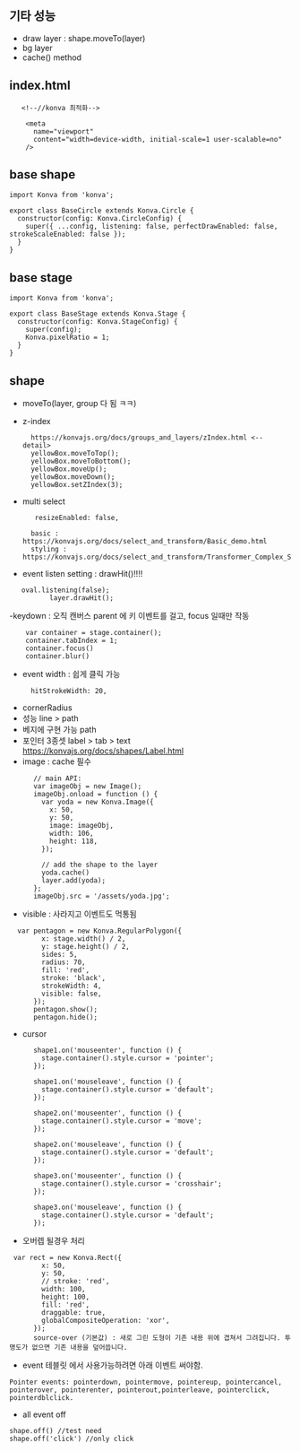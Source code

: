 ## 기타 성능

- draw layer : shape.moveTo(layer)
- bg layer
- cache() method

## index.html

```
   <!--//konva 최적화-->

    <meta
      name="viewport"
      content="width=device-width, initial-scale=1 user-scalable=no"
    />
```

## base shape

```
import Konva from 'konva';

export class BaseCircle extends Konva.Circle {
  constructor(config: Konva.CircleConfig) {
    super({ ...config, listening: false, perfectDrawEnabled: false, strokeScaleEnabled: false });
  }
}

```

## base stage

```
import Konva from 'konva';

export class BaseStage extends Konva.Stage {
  constructor(config: Konva.StageConfig) {
    super(config);
    Konva.pixelRatio = 1;
  }
}
```

## shape

- moveTo(layer, group 다 됨 ㅋㅋ)
- z-index
  ```
    https://konvajs.org/docs/groups_and_layers/zIndex.html <-- detail>
    yellowBox.moveToTop();
    yellowBox.moveToBottom();
    yellowBox.moveUp();
    yellowBox.moveDown();
    yellowBox.setZIndex(3);
  ```
- multi select

  ```
     resizeEnabled: false,

    basic : https://konvajs.org/docs/select_and_transform/Basic_demo.html
    styling : https://konvajs.org/docs/select_and_transform/Transformer_Complex_Styling.html
  ```

- event listen setting : drawHit()!!!!

```
   oval.listening(false);
          layer.drawHit();
```

-keydown : 오직 캔버스 parent 에 키 이벤트를 걸고, focus 일때만 작동

```
    var container = stage.container();
    container.tabIndex = 1;
    container.focus()
    container.blur()
```

- event width : 쉽게 클릭 가능
  ```
    hitStrokeWidth: 20,
  ```
- cornerRadius
- 성능 line > path
- 베지에 구현 가능 path
- 포인터 3종셋 label > tab > text https://konvajs.org/docs/shapes/Label.html
- image : cache 필수

```
      // main API:
      var imageObj = new Image();
      imageObj.onload = function () {
        var yoda = new Konva.Image({
          x: 50,
          y: 50,
          image: imageObj,
          width: 106,
          height: 118,
        });

        // add the shape to the layer
        yoda.cache()
        layer.add(yoda);
      };
      imageObj.src = '/assets/yoda.jpg';
```

- visible : 사라지고 이벤트도 먹통됨

```
  var pentagon = new Konva.RegularPolygon({
        x: stage.width() / 2,
        y: stage.height() / 2,
        sides: 5,
        radius: 70,
        fill: 'red',
        stroke: 'black',
        strokeWidth: 4,
        visible: false,
      });
      pentagon.show();
      pentagon.hide();
```

- cursor

```
      shape1.on('mouseenter', function () {
        stage.container().style.cursor = 'pointer';
      });

      shape1.on('mouseleave', function () {
        stage.container().style.cursor = 'default';
      });

      shape2.on('mouseenter', function () {
        stage.container().style.cursor = 'move';
      });

      shape2.on('mouseleave', function () {
        stage.container().style.cursor = 'default';
      });

      shape3.on('mouseenter', function () {
        stage.container().style.cursor = 'crosshair';
      });

      shape3.on('mouseleave', function () {
        stage.container().style.cursor = 'default';
      });
```

- 오버렙 될경우 처리

```
 var rect = new Konva.Rect({
        x: 50,
        y: 50,
        // stroke: 'red',
        width: 100,
        height: 100,
        fill: 'red',
        draggable: true,
        globalCompositeOperation: 'xor',
      });
      source-over (기본값) : 새로 그린 도형이 기존 내용 위에 겹쳐서 그려집니다. 투명도가 없으면 기존 내용을 덮어씁니다.
```

- event 테블릿 에서 사용가능하려면 아래 이벤트 써야함.

```
Pointer events: pointerdown, pointermove, pointereup, pointercancel, pointerover, pointerenter, pointerout,pointerleave, pointerclick, pointerdblclick.
```

- all event off

```
shape.off() //test need
shape.off('click') //only click
```
